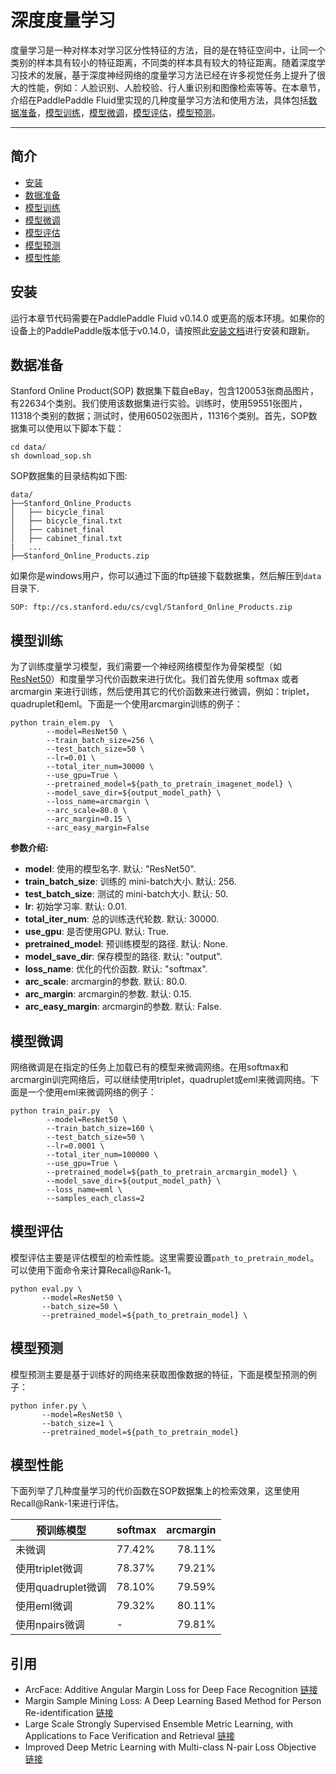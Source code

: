 # 深度度量学习
度量学习是一种对样本对学习区分性特征的方法，目的是在特征空间中，让同一个类别的样本具有较小的特征距离，不同类的样本具有较大的特征距离。随着深度学习技术的发展，基于深度神经网络的度量学习方法已经在许多视觉任务上提升了很大的性能，例如：人脸识别、人脸校验、行人重识别和图像检索等等。在本章节，介绍在PaddlePaddle Fluid里实现的几种度量学习方法和使用方法，具体包括[数据准备](#数据准备)，[模型训练](#模型训练)，[模型微调](#模型微调)，[模型评估](#模型评估)，[模型预测](#模型预测)。

---
## 简介
- [安装](#安装)
- [数据准备](#数据准备)
- [模型训练](#模型训练)
- [模型微调](#模型微调)
- [模型评估](#模型评估)
- [模型预测](#模型预测)
- [模型性能](#模型性能)

## 安装

运行本章节代码需要在PaddlePaddle Fluid v0.14.0 或更高的版本环境。如果你的设备上的PaddlePaddle版本低于v0.14.0，请按照此[安装文档](http://paddlepaddle.org/documentation/docs/zh/1.3/beginners_guide/install/index_cn.html)进行安装和跟新。

## 数据准备

Stanford Online Product(SOP) 数据集下载自eBay，包含120053张商品图片，有22634个类别。我们使用该数据集进行实验。训练时，使用59551张图片，11318个类别的数据；测试时，使用60502张图片，11316个类别。首先，SOP数据集可以使用以下脚本下载：
```
cd data/
sh download_sop.sh
```

SOP数据集的目录结构如下图:
```
data/
├──Stanford_Online_Products
│   ├── bicycle_final
│   ├── bicycle_final.txt
│   ├── cabinet_final
│   ├── cabinet_final.txt
|   ...
├──Stanford_Online_Products.zip
```

如果你是windows用户，你可以通过下面的ftp链接下载数据集，然后解压到```data```目录下.
```
SOP: ftp://cs.stanford.edu/cs/cvgl/Stanford_Online_Products.zip
```

## 模型训练 

为了训练度量学习模型，我们需要一个神经网络模型作为骨架模型（如[ResNet50](http://paddle-imagenet-models-name.bj.bcebos.com/ResNet50_pretrained.tar)）和度量学习代价函数来进行优化。我们首先使用 softmax 或者 arcmargin 来进行训练，然后使用其它的代价函数来进行微调，例如：triplet，quadruplet和eml。下面是一个使用arcmargin训练的例子：


```
python train_elem.py  \
        --model=ResNet50 \
        --train_batch_size=256 \
        --test_batch_size=50 \
        --lr=0.01 \
        --total_iter_num=30000 \
        --use_gpu=True \
        --pretrained_model=${path_to_pretrain_imagenet_model} \
        --model_save_dir=${output_model_path} \
        --loss_name=arcmargin \
        --arc_scale=80.0 \ 
        --arc_margin=0.15 \
        --arc_easy_margin=False
```
**参数介绍:**
* **model**: 使用的模型名字. 默认: "ResNet50".
* **train_batch_size**: 训练的 mini-batch大小. 默认: 256.
* **test_batch_size**: 测试的 mini-batch大小. 默认: 50.
* **lr**: 初始学习率. 默认: 0.01.
* **total_iter_num**: 总的训练迭代轮数. 默认: 30000.
* **use_gpu**: 是否使用GPU. 默认: True.
* **pretrained_model**: 预训练模型的路径. 默认: None.
* **model_save_dir**: 保存模型的路径. 默认: "output".
* **loss_name**: 优化的代价函数. 默认: "softmax".
* **arc_scale**: arcmargin的参数. 默认: 80.0.
* **arc_margin**: arcmargin的参数. 默认: 0.15.
* **arc_easy_margin**: arcmargin的参数. 默认: False.

## 模型微调

网络微调是在指定的任务上加载已有的模型来微调网络。在用softmax和arcmargin训完网络后，可以继续使用triplet，quadruplet或eml来微调网络。下面是一个使用eml来微调网络的例子：

```
python train_pair.py  \
        --model=ResNet50 \
        --train_batch_size=160 \
        --test_batch_size=50 \
        --lr=0.0001 \
        --total_iter_num=100000 \
        --use_gpu=True \
        --pretrained_model=${path_to_pretrain_arcmargin_model} \
        --model_save_dir=${output_model_path} \
        --loss_name=eml \
        --samples_each_class=2
```

## 模型评估
模型评估主要是评估模型的检索性能。这里需要设置```path_to_pretrain_model```。可以使用下面命令来计算Recall@Rank-1。
```
python eval.py \
       --model=ResNet50 \
       --batch_size=50 \
       --pretrained_model=${path_to_pretrain_model} \
```

## 模型预测
模型预测主要是基于训练好的网络来获取图像数据的特征，下面是模型预测的例子：
```
python infer.py \
       --model=ResNet50 \
       --batch_size=1 \         
       --pretrained_model=${path_to_pretrain_model}
```

## 模型性能

下面列举了几种度量学习的代价函数在SOP数据集上的检索效果，这里使用Recall@Rank-1来进行评估。

|预训练模型 | softmax | arcmargin
|- | - | -:
|未微调 | 77.42% | 78.11%
|使用triplet微调 | 78.37% | 79.21%
|使用quadruplet微调 | 78.10% | 79.59%
|使用eml微调 | 79.32% | 80.11%
|使用npairs微调 | - | 79.81%

## 引用

- ArcFace: Additive Angular Margin Loss for Deep Face Recognition [链接](https://arxiv.org/abs/1801.07698)
- Margin Sample Mining Loss: A Deep Learning Based Method for Person Re-identification [链接](https://arxiv.org/abs/1710.00478)
- Large Scale Strongly Supervised Ensemble Metric Learning, with Applications to Face Verification and Retrieval [链接](https://arxiv.org/abs/1212.6094)
- Improved Deep Metric Learning with Multi-class N-pair Loss Objective [链接](http://www.nec-labs.com/uploads/images/Department-Images/MediaAnalytics/papers/nips16_npairmetriclearning.pdf)
